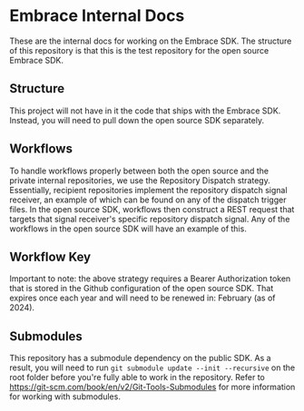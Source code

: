 # Embrace Internal Docs
These are the internal docs for working on the Embrace SDK. The structure of this repository is that this is the test repository for the open source Embrace SDK.

## Structure
This project will not have in it the code that ships with the Embrace SDK. Instead, you will need to pull down the open source SDK separately.

## Workflows
To handle workflows properly between both the open source and the private internal repositories, we use the Repository Dispatch strategy. Essentially, recipient repositories implement the repository dispatch signal receiver, an example of which can be found on any of the dispatch trigger files. In the open source SDK, workflows then construct a REST request that targets that signal receiver's specific repository dispatch signal. Any of the workflows in the open source SDK will have an example of this.

## Workflow Key
Important to note: the above strategy requires a Bearer Authorization token that is stored in the Github configuration of the open source SDK. That expires once each year and will need to be renewed in: February (as of 2024).

## Submodules
This repository has a submodule dependency on the public SDK. As a result, you will need to run `git submodule update --init --recursive` on the root folder before you're fully able to work in the repository.
Refer to https://git-scm.com/book/en/v2/Git-Tools-Submodules for more information for working with submodules.